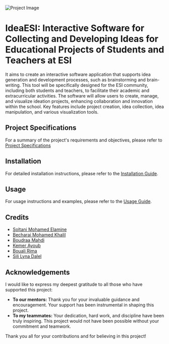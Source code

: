 ![Project Image](https://drive.google.com/file/d/1cA990GQjbyIXQ0PBUYwJatdIpIpwM_jF/view?usp=sharing)
                                                                     
# IdeaESI: Interactive Software for Collecting and Developing Ideas for Educational Projects of Students and Teachers at ESI

It aims to create an interactive software application that supports idea generation and development processes, such as brainstorming and brain-writing. This tool will be specifically designed for the ESI community, including both students and teachers, to facilitate their academic and extracurricular activities. The software will allow users to create, manage, and visualize ideation projects, enhancing collaboration and innovation within the school. Key features include project creation, idea collection, idea manipulation, and various visualization tools.

## Project Specifications

For a summary of the project's requirements and objectives, please refer to [Project Specifications](https://drive.google.com/file/d/1RfsKzDTSOZYrH6dysCCorN_8MJJ4MVTP/view?usp=sharing)

## Installation

For detailed installation instructions, please refer to the [Installation Guide](https://docs.google.com/document/d/1o25zNPy5qNSoE2Z4npcKE8Y6GrqHF4j4hTgq5DEpaWw/edit?usp=sharing).

## Usage

For usage instructions and examples, please refer to the [Usage Guide](https://docs.google.com/document/d/1WRTaxTLNteHxLWwA97tcqcE5e8zr6Lvdpr0-Uv7GXog/edit?usp=sharing).

## Credits

- [Soltani Mohamed Elamine](https://github.com/soltaniamine)
- [Becharai Mohamed Khalil](https://github.com/mkhalil26)
- [Boudraa Mahdi](https://github.com/Mahdi-Boudraa)
- [Kemer Ayoub](https://github.com/youve21)
- [Bouali Rima](https://github.com/boualirima)
- [Sili Lyna Dalel](https://github.com/Sililyna)

## Acknowledgements

I would like to express my deepest gratitude to all those who have supported this project:

- **To our mentors:** Thank you for your invaluable guidance and encouragement. Your support has been instrumental in shaping this project.
- **To my teammates:** Your dedication, hard work, and discipline have been truly inspiring. This project would not have been possible without your commitment and teamwork.

Thank you all for your contributions and for believing in this project!
